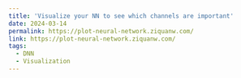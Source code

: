 ```yaml
---
title: 'Visualize your NN to see which channels are important'
date: 2024-03-14
permalink: https://plot-neural-network.ziquanw.com/
link: https://plot-neural-network.ziquanw.com/
tags:
  - DNN
  - Visualization
---
```

